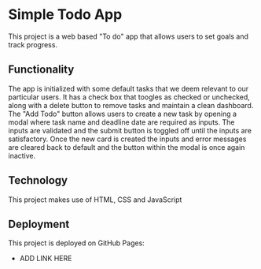# Simple Todo App

This project is a web based "To do" app that allows users to set goals and track progress.

## Functionality

The app is initialized with some default tasks that we deem relevant to our particular users. It has a check box that toogles as checked or unchecked, along with a delete button to remove tasks and maintain a clean dashboard. The "Add Todo" button allows users to create a new task by opening a modal where task name and deadline date are required as inputs. The inputs are validated and the submit button is toggled off until the inputs are satisfactory. Once the new card is created the inputs and error messages are cleared back to default and the button within the modal is once again inactive.

## Technology

This project makes use of HTML, CSS and JavaScript

## Deployment

This project is deployed on GitHub Pages:

- ADD LINK HERE
